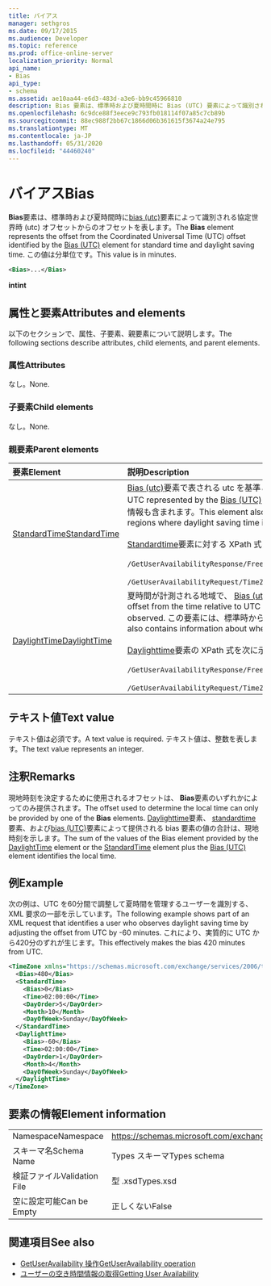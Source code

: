 ```yaml
---
title: バイアス
manager: sethgros
ms.date: 09/17/2015
ms.audience: Developer
ms.topic: reference
ms.prod: office-online-server
localization_priority: Normal
api_name:
- Bias
api_type:
- schema
ms.assetid: ae10aa44-e6d3-483d-a3e6-bb9c45966810
description: Bias 要素は、標準時および夏時間時に Bias (UTC) 要素によって識別される協定世界時 (UTC) オフセットからのオフセットを表します。 この値は分単位です。
ms.openlocfilehash: 6c9dce88f3eece9c793fb018114f07a85c7cb89b
ms.sourcegitcommit: 88ec988f2bb67c1866d06b361615f3674a24e795
ms.translationtype: MT
ms.contentlocale: ja-JP
ms.lasthandoff: 05/31/2020
ms.locfileid: "44460240"
---
```

# <a name="bias"></a><span data-ttu-id="8738c-104">バイアス</span><span class="sxs-lookup"><span data-stu-id="8738c-104">Bias</span></span>

<span data-ttu-id="8738c-105">**Bias**要素は、標準時および夏時間時に[bias (utc)](bias-utc.md)要素によって識別される協定世界時 (utc) オフセットからのオフセットを表します。</span><span class="sxs-lookup"><span data-stu-id="8738c-105">The **Bias** element represents the offset from the Coordinated Universal Time (UTC) offset identified by the [Bias (UTC)](bias-utc.md) element for standard time and daylight saving time.</span></span> <span data-ttu-id="8738c-106">この値は分単位です。</span><span class="sxs-lookup"><span data-stu-id="8738c-106">This value is in minutes.</span></span> 
  
```xml
<Bias>...</Bias>
```

<span data-ttu-id="8738c-107">**int**</span><span class="sxs-lookup"><span data-stu-id="8738c-107">**int**</span></span>

## <a name="attributes-and-elements"></a><span data-ttu-id="8738c-108">属性と要素</span><span class="sxs-lookup"><span data-stu-id="8738c-108">Attributes and elements</span></span>

<span data-ttu-id="8738c-109">以下のセクションで、属性、子要素、親要素について説明します。</span><span class="sxs-lookup"><span data-stu-id="8738c-109">The following sections describe attributes, child elements, and parent elements.</span></span>
  
### <a name="attributes"></a><span data-ttu-id="8738c-110">属性</span><span class="sxs-lookup"><span data-stu-id="8738c-110">Attributes</span></span>

<span data-ttu-id="8738c-111">なし。</span><span class="sxs-lookup"><span data-stu-id="8738c-111">None.</span></span>
  
### <a name="child-elements"></a><span data-ttu-id="8738c-112">子要素</span><span class="sxs-lookup"><span data-stu-id="8738c-112">Child elements</span></span>

<span data-ttu-id="8738c-113">なし。</span><span class="sxs-lookup"><span data-stu-id="8738c-113">None.</span></span>
  
### <a name="parent-elements"></a><span data-ttu-id="8738c-114">親要素</span><span class="sxs-lookup"><span data-stu-id="8738c-114">Parent elements</span></span>

|<span data-ttu-id="8738c-115">**要素**</span><span class="sxs-lookup"><span data-stu-id="8738c-115">**Element**</span></span>|<span data-ttu-id="8738c-116">**説明**</span><span class="sxs-lookup"><span data-stu-id="8738c-116">**Description**</span></span>|
|:-----|:-----|
|[<span data-ttu-id="8738c-117">StandardTime</span><span class="sxs-lookup"><span data-stu-id="8738c-117">StandardTime</span></span>](standardtime.md) <br/> | <span data-ttu-id="8738c-118">[Bias (utc)](bias-utc.md)要素で表される utc を基準とした時間からのオフセットを表します。</span><span class="sxs-lookup"><span data-stu-id="8738c-118">Represents an offset from the time relative to UTC represented by the [Bias (UTC)](bias-utc.md) element.</span></span> <span data-ttu-id="8738c-119">この要素には、夏時間が計測される地域で夏時間から標準時への切り替えに関する情報も含まれます。</span><span class="sxs-lookup"><span data-stu-id="8738c-119">This element also contains information about the transition to standard time from daylight saving time in regions where daylight saving time is observed.</span></span><br/><br/><span data-ttu-id="8738c-120">[Standardtime](standardtime.md)要素に対する XPath 式を次に示します。</span><span class="sxs-lookup"><span data-stu-id="8738c-120">The following are the XPath expressions to the [StandardTime](standardtime.md) element:</span></span><br/><br/>   `/GetUserAvailabilityResponse/FreeBusyResponseArray/FreeBusyResponse/FreeBusyView/WorkingHours/TimeZone/StandardTime` <br/><br/> `/GetUserAvailabilityRequest/TimeZone/StandardTime` <br/> |
|[<span data-ttu-id="8738c-121">DaylightTime</span><span class="sxs-lookup"><span data-stu-id="8738c-121">DaylightTime</span></span>](daylighttime.md) <br/> | <span data-ttu-id="8738c-122">夏時間が計測される地域で、 [Bias (utc)](bias-utc.md)要素によって表される utc を基準とした時刻からのオフセットを表します。</span><span class="sxs-lookup"><span data-stu-id="8738c-122">Represents an offset from the time relative to UTC represented by the [Bias (UTC)](bias-utc.md) element in regions where daylight saving time is observed.</span></span> <span data-ttu-id="8738c-123">この要素には、標準時から夏時間への切り替えが行われるタイミングに関する情報も含まれています。</span><span class="sxs-lookup"><span data-stu-id="8738c-123">This element also contains information about when the transition to daylight saving time from standard time occurs.</span></span>  <br/><br/><span data-ttu-id="8738c-124">[Daylighttime](daylighttime.md)要素の XPath 式を次に示します。</span><span class="sxs-lookup"><span data-stu-id="8738c-124">The following are the XPath expressions to the [DaylightTime](daylighttime.md) element:</span></span><br/><br/> `/GetUserAvailabilityResponse/FreeBusyResponseArray/FreeBusyResponse/FreeBusyView/WorkingHours/TimeZone/DaylightTime` <br/><br/> `/GetUserAvailabilityRequest/TimeZone/DaylightTime` <br/> |
   
## <a name="text-value"></a><span data-ttu-id="8738c-125">テキスト値</span><span class="sxs-lookup"><span data-stu-id="8738c-125">Text value</span></span>

<span data-ttu-id="8738c-126">テキスト値は必須です。</span><span class="sxs-lookup"><span data-stu-id="8738c-126">A text value is required.</span></span> <span data-ttu-id="8738c-127">テキスト値は、整数を表します。</span><span class="sxs-lookup"><span data-stu-id="8738c-127">The text value represents an integer.</span></span>
  
## <a name="remarks"></a><span data-ttu-id="8738c-128">注釈</span><span class="sxs-lookup"><span data-stu-id="8738c-128">Remarks</span></span>

<span data-ttu-id="8738c-129">現地時刻を決定するために使用されるオフセットは、 **Bias**要素のいずれかによってのみ提供されます。</span><span class="sxs-lookup"><span data-stu-id="8738c-129">The offset used to determine the local time can only be provided by one of the **Bias** elements.</span></span> <span data-ttu-id="8738c-130">[Daylighttime](daylighttime.md)要素、 [standardtime](standardtime.md)要素、および[bias (UTC)](bias-utc.md)要素によって提供される bias 要素の値の合計は、現地時刻を示します。</span><span class="sxs-lookup"><span data-stu-id="8738c-130">The sum of the values of the Bias element provided by the [DaylightTime](daylighttime.md) element or the [StandardTime](standardtime.md) element plus the [Bias (UTC)](bias-utc.md) element identifies the local time.</span></span> 
  
## <a name="example"></a><span data-ttu-id="8738c-131">例</span><span class="sxs-lookup"><span data-stu-id="8738c-131">Example</span></span>

<span data-ttu-id="8738c-132">次の例は、UTC を60分間で調整して夏時間を管理するユーザーを識別する、XML 要求の一部を示しています。</span><span class="sxs-lookup"><span data-stu-id="8738c-132">The following example shows part of an XML request that identifies a user who observes daylight saving time by adjusting the offset from UTC by -60 minutes.</span></span> <span data-ttu-id="8738c-133">これにより、実質的に UTC から420分のずれが生じます。</span><span class="sxs-lookup"><span data-stu-id="8738c-133">This effectively makes the bias 420 minutes from UTC.</span></span>
  
```xml
<TimeZone xmlns="https://schemas.microsoft.com/exchange/services/2006/types">
  <Bias>480</Bias>
  <StandardTime>
    <Bias>0</Bias>
    <Time>02:00:00</Time>
    <DayOrder>5</DayOrder>
    <Month>10</Month>
    <DayOfWeek>Sunday</DayOfWeek>
  </StandardTime>
  <DaylightTime>
    <Bias>-60</Bias>
    <Time>02:00:00</Time>
    <DayOrder>1</DayOrder>
    <Month>4</Month>
    <DayOfWeek>Sunday</DayOfWeek>
  </DaylightTime>
</TimeZone>
```

## <a name="element-information"></a><span data-ttu-id="8738c-134">要素の情報</span><span class="sxs-lookup"><span data-stu-id="8738c-134">Element information</span></span>

|||
|:-----|:-----|
|<span data-ttu-id="8738c-135">Namespace</span><span class="sxs-lookup"><span data-stu-id="8738c-135">Namespace</span></span>  <br/> |https://schemas.microsoft.com/exchange/services/2006/types  <br/> |
|<span data-ttu-id="8738c-136">スキーマ名</span><span class="sxs-lookup"><span data-stu-id="8738c-136">Schema Name</span></span>  <br/> |<span data-ttu-id="8738c-137">Types スキーマ</span><span class="sxs-lookup"><span data-stu-id="8738c-137">Types schema</span></span>  <br/> |
|<span data-ttu-id="8738c-138">検証ファイル</span><span class="sxs-lookup"><span data-stu-id="8738c-138">Validation File</span></span>  <br/> |<span data-ttu-id="8738c-139">型 .xsd</span><span class="sxs-lookup"><span data-stu-id="8738c-139">Types.xsd</span></span>  <br/> |
|<span data-ttu-id="8738c-140">空に設定可能</span><span class="sxs-lookup"><span data-stu-id="8738c-140">Can be Empty</span></span>  <br/> |<span data-ttu-id="8738c-141">正しくない</span><span class="sxs-lookup"><span data-stu-id="8738c-141">False</span></span>  <br/> |
   
## <a name="see-also"></a><span data-ttu-id="8738c-142">関連項目</span><span class="sxs-lookup"><span data-stu-id="8738c-142">See also</span></span>

- [<span data-ttu-id="8738c-143">GetUserAvailability 操作</span><span class="sxs-lookup"><span data-stu-id="8738c-143">GetUserAvailability operation</span></span>](getuseravailability-operation.md)
- [<span data-ttu-id="8738c-144">ユーザーの空き時間情報の取得</span><span class="sxs-lookup"><span data-stu-id="8738c-144">Getting User Availability</span></span>](https://msdn.microsoft.com/library/d4133fcb-9b0f-4e6b-aadf-a389da83516a%28Office.15%29.aspx)

